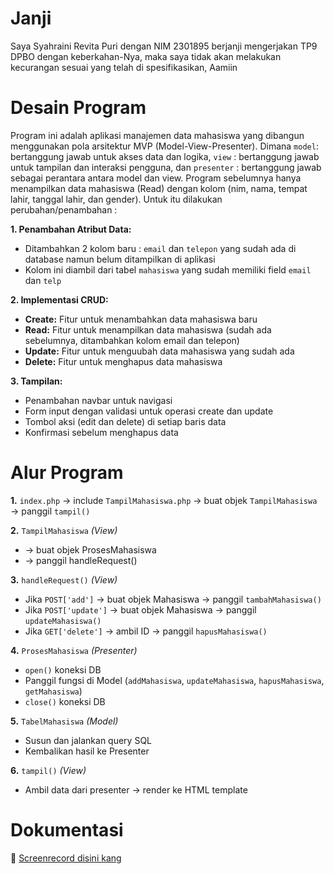 # Janji
Saya Syahraini Revita Puri dengan NIM 2301895 berjanji mengerjakan TP9 DPBO dengan keberkahan-Nya, maka saya tidak akan melakukan kecurangan sesuai yang telah di spesifikasikan, Aamiin

# Desain Program
Program ini adalah aplikasi manajemen data mahasiswa yang dibangun menggunakan pola arsitektur MVP (Model-View-Presenter). Dimana `model`: bertanggung jawab untuk akses data dan logika, `view` : bertanggung jawab untuk tampilan dan interaksi pengguna, dan `presenter` : bertanggung jawab sebagai perantara antara model dan view. Program sebelumnya hanya menampilkan data mahasiswa (Read) dengan kolom (nim, nama, tempat lahir, tanggal lahir, dan gender). Untuk itu dilakukan perubahan/penambahan :


**1. Penambahan Atribut Data:**
- Ditambahkan 2 kolom baru : `email` dan `telepon` yang sudah ada di database namun belum ditampilkan di aplikasi
- Kolom ini diambil dari tabel `mahasiswa` yang sudah memiliki field `email` dan `telp`

**2. Implementasi CRUD:**
- **Create:** Fitur untuk menambahkan data mahasiswa baru
- **Read:** Fitur untuk menampilkan data mahasiswa (sudah ada sebelumnya, ditambahkan kolom email dan telepon)
- **Update:** Fitur untuk menguubah data mahasiswa yang sudah ada
- **Delete:** Fitur untuk menghapus data mahasiswa

**3. Tampilan:** 
- Penambahan navbar untuk navigasi
- Form input dengan validasi untuk operasi create dan update
- Tombol aksi (edit dan delete) di setiap baris data
- Konfirmasi sebelum menghapus data

# Alur Program


**1.** `index.php` → include `TampilMahasiswa.php` → buat objek `TampilMahasiswa` → panggil `tampil()`

**2.** `TampilMahasiswa` *(View)*
- -> buat objek ProsesMahasiswa
- -> panggil handleRequest()

**3.** `handleRequest()` *(View)*
- Jika `POST['add']` -> buat objek Mahasiswa -> panggil `tambahMahasiswa()`
- Jika `POST['update']` -> buat objek Mahasiswa -> panggil `updateMahasiswa()`
- Jika `GET['delete']` -> ambil ID -> panggil `hapusMahasiswa()`

**4.** `ProsesMahasiswa` *(Presenter)*
- `open()` koneksi DB
- Panggil fungsi di Model (`addMahasiswa`, `updateMahasiswa`, `hapusMahasiswa`, `getMahasiswa`)
- `close()` koneksi DB

**5.** `TabelMahasiswa` *(Model)*
- Susun dan jalankan query SQL
- Kembalikan hasil ke Presenter

**6.** `tampil()` *(View)*
- Ambil data dari presenter -> render ke HTML template

# Dokumentasi

🎥 [Screenrecord disini kang](https://drive.google.com/file/d/1uF24lJsnfnYOoOIyoWC3XIDtcbtD1Ubw/view?usp=sharing)
